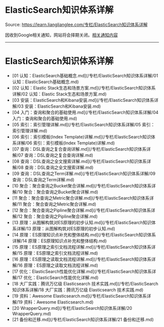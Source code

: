 # ElasticSearch知识体系详解 

Source: https://learn.lianglianglee.com/专栏/ElasticSearch知识体系详解

因收到Google相关通知，网站将会择期关闭。[相关通知内容](https://lumendatabase.org/notices/44265620)

---

# ElasticSearch知识体系详解

* [01 认知：ElasticSearch基础概念.md](/专栏/ElasticSearch知识体系详解/01 认知：ElasticSearch基础概念.md)
* [02 认知：Elastic Stack生态和场景方案.md](/专栏/ElasticSearch知识体系详解/02 认知：Elastic Stack生态和场景方案.md)
* [03 安装：ElasticSearch和Kibana安装.md](/专栏/ElasticSearch知识体系详解/03 安装：ElasticSearch和Kibana安装.md)
* [04 入门：查询和聚合的基础使用.md](/专栏/ElasticSearch知识体系详解/04 入门：查询和聚合的基础使用.md)
* [05 索引：索引管理详解.md](/专栏/ElasticSearch知识体系详解/05 索引：索引管理详解.md)
* [06 索引：索引模板(Index Template)详解.md](/专栏/ElasticSearch知识体系详解/06 索引：索引模板(Index Template)详解.md)
* [07 查询：DSL查询之复合查询详解.md](/专栏/ElasticSearch知识体系详解/07 查询：DSL查询之复合查询详解.md)
* [08 查询：DSL查询之全文搜索详解.md](/专栏/ElasticSearch知识体系详解/08 查询：DSL查询之全文搜索详解.md)
* [09 查询：DSL查询之Term详解.md](/专栏/ElasticSearch知识体系详解/09 查询：DSL查询之Term详解.md)
* [10 聚合：聚合查询之Bucket聚合详解.md](/专栏/ElasticSearch知识体系详解/10 聚合：聚合查询之Bucket聚合详解.md)
* [11 聚合：聚合查询之Metric聚合详解.md](/专栏/ElasticSearch知识体系详解/11 聚合：聚合查询之Metric聚合详解.md)
* [12 聚合：聚合查询之Pipline聚合详解.md](/专栏/ElasticSearch知识体系详解/12 聚合：聚合查询之Pipline聚合详解.md)
* [13 原理：从图解构筑对ES原理的初步认知.md](/专栏/ElasticSearch知识体系详解/13 原理：从图解构筑对ES原理的初步认知.md)
* [14 原理：ES原理知识点补充和整体结构.md](/专栏/ElasticSearch知识体系详解/14 原理：ES原理知识点补充和整体结构.md)
* [15 原理：ES原理之索引文档流程详解.md](/专栏/ElasticSearch知识体系详解/15 原理：ES原理之索引文档流程详解.md)
* [16 原理：ES原理之读取文档流程详解.md](/专栏/ElasticSearch知识体系详解/16 原理：ES原理之读取文档流程详解.md)
* [17 优化：ElasticSearch性能优化详解.md](/专栏/ElasticSearch知识体系详解/17 优化：ElasticSearch性能优化详解.md)
* [18 大厂实践：腾讯万亿级 Elasticsearch 技术实践.md](/专栏/ElasticSearch知识体系详解/18 大厂实践：腾讯万亿级 Elasticsearch 技术实践.md)
* [19 资料：Awesome Elasticsearch.md](/专栏/ElasticSearch知识体系详解/19 资料：Awesome Elasticsearch.md)
* [20 WrapperQuery.md](/专栏/ElasticSearch知识体系详解/20 WrapperQuery.md)
* [21 备份和迁移.md](/专栏/ElasticSearch知识体系详解/21 备份和迁移.md)